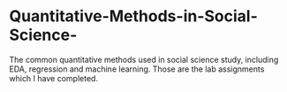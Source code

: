 # Quantitative-Methods-in-Social-Science-
The common quantitative methods used in social science study, including EDA, regression and machine learning. Those are the lab assignments which I have completed.  
